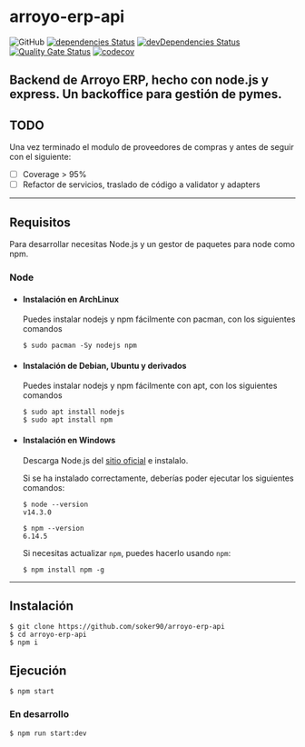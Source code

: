 # arroyo-erp-api

![GitHub](https://img.shields.io/github/license/soker90/arroyo-erp-api)
[![dependencies Status](https://david-dm.org/soker90/arroyo-erp-api/status.svg)](https://david-dm.org/soker90/arroyo-erp-api)
[![devDependencies Status](https://david-dm.org/soker90/arroyo-erp-api/dev-status.svg)](https://david-dm.org/soker90/arroyo-erp-api?type=dev)
[![Quality Gate Status](https://sonarcloud.io/api/project_badges/measure?project=soker90_arroyo-erp-api&metric=alert_status)](https://sonarcloud.io/dashboard?id=soker90_arroyo-erp-api)
[![codecov](https://codecov.io/gh/soker90/arroyo-erp-api/branch/master/graph/badge.svg)](https://codecov.io/gh/soker90/arroyo-erp-api)

Backend de Arroyo ERP, hecho con node.js y express. Un backoffice para gestión de pymes.
---
## TODO
Una vez terminado el modulo de proveedores de compras y antes de seguir con el siguiente:
- [ ] Coverage > 95%
- [ ] Refactor de servicios, traslado de código a validator y adapters
---
## Requisitos

Para desarrollar necesitas Node.js y un gestor de paquetes para node como npm.

### Node
- #### Instalación en ArchLinux

  Puedes instalar nodejs y npm fácilmente con pacman, con los siguientes comandos

      $ sudo pacman -Sy nodejs npm

- #### Instalación de Debian, Ubuntu y derivados

  Puedes instalar nodejs y npm fácilmente con apt, con los siguientes comandos

      $ sudo apt install nodejs
      $ sudo apt install npm

- #### Instalación en Windows

  Descarga Node.js del [sitio oficial](https://nodejs.org/) e instalalo.

  Si se ha instalado correctamente, deberías poder ejecutar los siguientes comandos:

      $ node --version
      v14.3.0

      $ npm --version
      6.14.5

  Si necesitas actualizar `npm`, puedes hacerlo usando `npm`:

      $ npm install npm -g

---

## Instalación

    $ git clone https://github.com/soker90/arroyo-erp-api
    $ cd arroyo-erp-api
    $ npm i

## Ejecución

    $ npm start

### En desarrollo
    $ npm run start:dev
